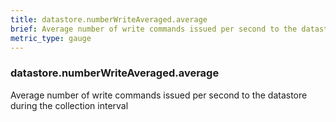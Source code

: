 ```yaml
---
title: datastore.numberWriteAveraged.average
brief: Average number of write commands issued per second to the datastore during the collection interval
metric_type: gauge
---
```

### datastore.numberWriteAveraged.average

Average number of write commands issued per second to the datastore during the collection interval